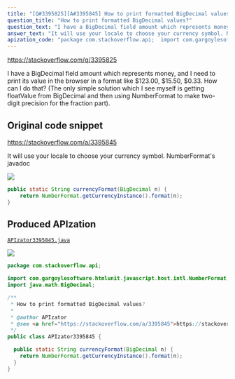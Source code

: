 ```yaml
---
title: "[Q#3395825][A#3395845] How to print formatted BigDecimal values?"
question_title: "How to print formatted BigDecimal values?"
question_text: "I have a BigDecimal field amount which represents money, and I need to print its value in the browser in a format like $123.00, $15.50, $0.33. How can I do that? (The only simple solution which I see myself is getting floatValue from BigDecimal and then using NumberFormat to make two-digit precision for the fraction part)."
answer_text: "It will use your locale to choose your currency symbol. NumberFormat's javadoc"
apization_code: "package com.stackoverflow.api;  import com.gargoylesoftware.htmlunit.javascript.host.intl.NumberFormat; import java.math.BigDecimal;  /**  * How to print formatted BigDecimal values?  *  * @author APIzator  * @see <a href=\"https://stackoverflow.com/a/3395845\">https://stackoverflow.com/a/3395845</a>  */ public class APIzator3395845 {    public static String currencyFormat(BigDecimal n) {     return NumberFormat.getCurrencyInstance().format(n);   } }"
---
```


https://stackoverflow.com/q/3395825

I have a BigDecimal field amount which represents money, and I need to print its value in the browser in a format like $123.00, $15.50, $0.33.
How can I do that?
(The only simple solution which I see myself is getting floatValue from BigDecimal and then using NumberFormat to make two-digit precision for the fraction part).



## Original code snippet

https://stackoverflow.com/a/3395845

It will use your locale to choose your currency symbol.
NumberFormat&#x27;s javadoc

<div class="code-logo"><img src="/stackoverflow.png" /></div>

```java
public static String currencyFormat(BigDecimal n) {
    return NumberFormat.getCurrencyInstance().format(n);
}
```

## Produced APIzation

[`APIzator3395845.java`](https://github.com/pasqualesalza/apization-temp-data/raw/master/search/APIzator3395845.java)

<div class="code-logo"><img src="/apizator.png" /></div>

```java
package com.stackoverflow.api;

import com.gargoylesoftware.htmlunit.javascript.host.intl.NumberFormat;
import java.math.BigDecimal;

/**
 * How to print formatted BigDecimal values?
 *
 * @author APIzator
 * @see <a href="https://stackoverflow.com/a/3395845">https://stackoverflow.com/a/3395845</a>
 */
public class APIzator3395845 {

  public static String currencyFormat(BigDecimal n) {
    return NumberFormat.getCurrencyInstance().format(n);
  }
}

```